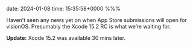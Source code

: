 date: 2024-01-08
time: 15:35:58+0000
%%%

Haven’t seen any news yet on when App Store submissions will open for visionOS. Presumably the Xcode 15.2 RC is what we’re waiting for.

**Update:** Xcode 15.2 was available 30 mins later.

